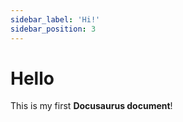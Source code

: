 ```yaml
---
sidebar_label: 'Hi!'
sidebar_position: 3
---
```


# Hello

This is my first **Docusaurus document**!
